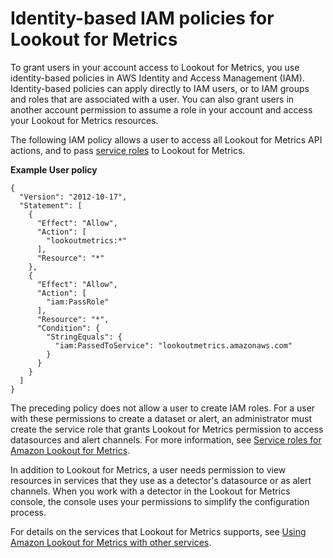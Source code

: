 # Identity\-based IAM policies for Lookout for Metrics<a name="permissions-user"></a>

To grant users in your account access to Lookout for Metrics, you use identity\-based policies in AWS Identity and Access Management \(IAM\)\. Identity\-based policies can apply directly to IAM users, or to IAM groups and roles that are associated with a user\. You can also grant users in another account permission to assume a role in your account and access your Lookout for Metrics resources\.

The following IAM policy allows a user to access all Lookout for Metrics API actions, and to pass [service roles](permissions-service.md) to Lookout for Metrics\.

**Example User policy**  

```
{
  "Version": "2012-10-17",
  "Statement": [
    {
      "Effect": "Allow",
      "Action": [
        "lookoutmetrics:*"
      ],
      "Resource": "*"
    },
    {
      "Effect": "Allow",
      "Action": [
        "iam:PassRole"
      ],
      "Resource": "*",
      "Condition": {
        "StringEquals": {
          "iam:PassedToService": "lookoutmetrics.amazonaws.com"
        }
      }
    }
  ]
}
```

The preceding policy does not allow a user to create IAM roles\. For a user with these permissions to create a dataset or alert, an administrator must create the service role that grants Lookout for Metrics permission to access datasources and alert channels\. For more information, see [Service roles for Amazon Lookout for Metrics](permissions-service.md)\.

In addition to Lookout for Metrics, a user needs permission to view resources in services that they use as a detector's datasource or as alert channels\. When you work with a detector in the Lookout for Metrics console, the console uses your permissions to simplify the configuration process\.

For details on the services that Lookout for Metrics supports, see [Using Amazon Lookout for Metrics with other services](chapter-services.md)\.